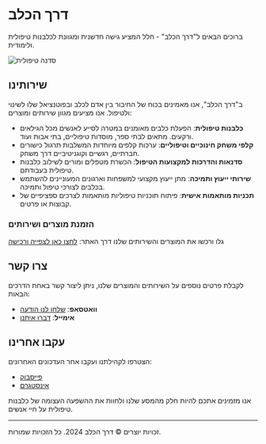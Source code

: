 # דרך הכלב

ברוכים הבאים ל"דרך הכלב" - חלל המציע גישה חדשנית ומגוונת לכלבנות טיפולית ולימודית.

![סדנה טיפולית](images/brand/logo_2.webp?raw=true "SportTech")

## שירותינו

ב"דרך הכלב", אנו מאמינים בכוח של החיבור בין אדם לכלב ובפוטנציאל שלו לשינוי ולטיפול. אנו מציעים מגוון שירותים ומוצרים:

- **כלבנות טיפולית**: הפעלת כלבים מאומנים במטרה לסייע לאנשים מכל הגילאים ורקעים. מתאים לבתי ספר, מוסדות טיפוליים, בתי אבות ועוד.
- **קלפי משחק חינוכיים וטיפוליים**: ערכות קלפים מיוחדות המשלבות תרגול כישורים חברתיים, רגשיים וקוגניטיביים דרך משחק.
- **סדנאות והדרכות למקצועות הטיפול**: הכשרת מטפלים ומורים לשילוב כלבנות טיפולית בעבודתם.
- **שירותי ייעוץ ותמיכה**: מתן ייעוץ מקצועי למשפחות וארגונים המעוניינים להשתמש בכלבים לצורכי טיפול ותמיכה.
- **תכניות מותאמות אישית**: פיתוח תוכניות טיפוליות מותאמות לצרכים ספציפיים של קבוצות או פרטים.

### הזמנת מוצרים ושירותים

גלו ורכשו את המוצרים והשירותים שלנו דרך האתר: [לחצו כאן לצפייה ורכישה](קישור-לחנות)

## צרו קשר

לקבלת פרטים נוספים על השירותים והמוצרים שלנו, ניתן ליצור קשר באחת הדרכים הבאות:

- **וואטסאפ**: [שלחו לנו הודעה](whatsapp://send?phone=מספר-הטלפון-שלך)
- **אימייל**: [דברו איתנו](mailto:האימייל-שלך)

## עקבו אחרינו

הצטרפו לקהילתנו ועקבו אחר העדכונים האחרונים:

- [פייסבוק](קישור-לפייסבוק)
- [אינסטגרם](קישור-לאינסטגרם)

אנו מזמינים אתכם להיות חלק מהמסע שלנו ולחוות את ההשפעה העצומה של כלבנות טיפולית על חיי אנשים.

---
זכויות יוצרים © דרך הכלב 2024. כל הזכויות שמורות.
